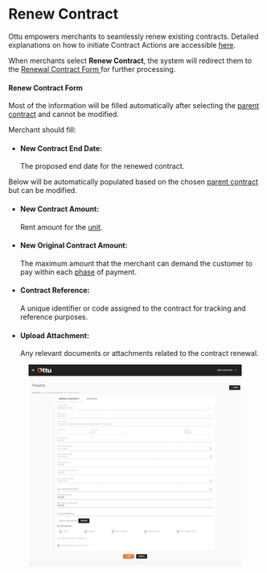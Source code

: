 # Renew Contract

Ottu empowers merchants to seamlessly renew existing contracts. Detailed explanations on how to initiate Contract Actions are accessible [here](broken-reference).&#x20;

When merchants select **Renew Contract**, the system will redirect them to the [Renewal Contract Form ](renew-contract.md#renew-contract-form)for further processing.

#### Renew Contract Form

Most of the information will be filled automatically after selecting the [parent contract](renew-contract.md#parent-contract) and cannot be modified.

Merchant should fill:

*   #### New Contract End Date:&#x20;

    The proposed end date for the renewed contract.

Below will be automatically populated based on the chosen [parent contract](renew-contract.md#parent-contract) but can be modified.

*   #### New Contract Amount:&#x20;

    Rent amount for the [unit](broken-reference).
*   #### New Original Contract Amount:&#x20;

    The maximum amount that the merchant can demand the customer to pay within each [phase](renew-contract.md#payment-period) of payment.
*   #### Contract Reference: &#x20;

    A unique identifier or code assigned to the contract for tracking and reference purposes.
*   #### Upload Attachment:&#x20;

    Any relevant documents or attachments related to the contract renewal.

<figure><img src="../../../../../../.gitbook/assets/image (23).png" alt=""><figcaption></figcaption></figure>
